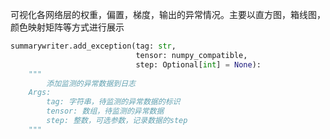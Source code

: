 可视化各网络层的权重，偏置，梯度，输出的异常情况。主要以直方图，箱线图，颜色映射矩阵等方式进行展示

  ```python
  summarywriter.add_exception(tag: str,
                              tensor: numpy_compatible,
                              step: Optional[int] = None):
      """
          添加监测的异常数据到日志
      Args:
          tag: 字符串，待监测的异常数据的标识
          tensor: 数组，待监测的异常数据
          step: 整数，可选参数，记录数据的step
      """
  ```